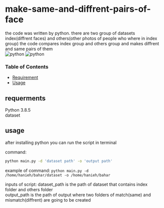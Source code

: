 # make-same-and-diffrent-pairs-of-face



the code was written by python.
there are two group of datasets index(diffrent faces) and others(other photos of people who where in index group)
the code compares index group and others group and makes diffrent and same pairs of them
<br/>
![python](https://img.shields.io/static/v1?label=python&message=v3.8.5&color=FCA7D5)
![python](https://img.shields.io/static/v1?label=build&message=passing&color=C40E71)

<h3>Table of Contents</h3>

- [Requirement](#requirement)
- [Usage](#usage)

## requerments

Python 3.8.5
<br/>
dataset

## usage

after installing python you can run the script in terminal

command:
```sh
python main.py -d 'dataset path' -o 'output path'
```

example of command:
<code>python main.py -d /home/hanieh/bahar/dataset -o /home/hanieh/bahar</code>

inputs of script:
dataset_path is the path of dataset that contains index folder and others folder
<br/>
output_path is the path of output where two folders of match(same) and mismatch(diffrent) are going to be created

